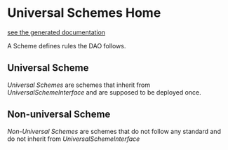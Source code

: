 # Universal Schemes Home

[see the generated documentation](../../generated_docs/universalSchemes/UniversalSchemeInterface.md)

A Scheme defines rules the DAO follows.

## Universal Scheme

*Universal Schemes* are schemes that inherit from *UniversalSchemeInterface* and are supposed to be deployed once.

## Non-universal Scheme

*Non-Universal Schemes* are schemes that do not follow any standard and do not inherit from *UniversalSchemeInterface*
